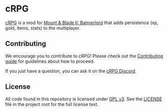 # cRPG

[cRPG](https://c-rpg.eu) is a mod for [Mount & Blade II: Bannerlord](https://store.steampowered.com/app/261550/Mount__Blade_II_Bannerlord)
that adds persistence (xp, gold, items, stats) to the multiplayer.

## Contributing

We encourage you to contribute to cRPG! Please check out the [Contributing guide](https://github.com/verdie-g/crpg/blob/master/CONTRIBUTING.md)
for guidelines about how to proceed.

If you just have a question, you can ask it on the [cRPG Discord](https://discord.gg/c-rpg).

## License

All code found in this repository is licensed under [GPL v3](https://opensource.org/licenses/GPL-3.0). See the
[LICENSE](https://github.com/verdie-g/crpg/blob/master/LICENSE) file in the project root for the full license text.
